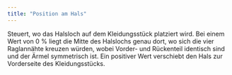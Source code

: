 ```yaml
---
title: "Position am Hals"
---
```


Steuert, wo das Halsloch auf dem Kleidungsstück platziert wird. Bei einem Wert von 0 % liegt die Mitte des Halslochs genau dort, wo sich die vier Raglannähte kreuzen würden, wobei Vorder- und Rückenteil identisch sind und der Ärmel symmetrisch ist. Ein positiver Wert verschiebt den Hals zur Vorderseite des Kleidungsstücks.
